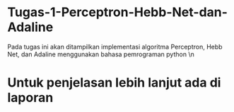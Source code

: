# Tugas-1-Perceptron-Hebb-Net-dan-Adaline
Pada tugas ini akan ditampilkan implementasi algoritma Perceptron, Hebb Net, dan Adaline menggunakan bahasa pemrograman python
\n
# Untuk penjelasan lebih lanjut ada di laporan
